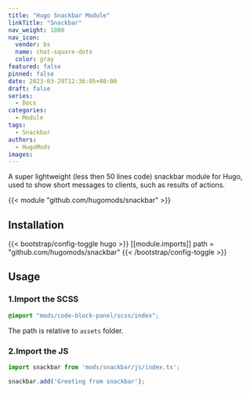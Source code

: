 ```yaml
---
title: "Hugo Snackbar Module"
linkTitle: "Snackbar"
nav_weight: 1000
nav_icon:
  vendor: bs
  name: chat-square-dots
  color: gray
featured: false
pinned: false
date: 2023-03-29T12:36:05+08:00
draft: false
series:
  - Docs
categories:
  - Module
tags:
  - Snackbar
authors:
  - HugoMods
images:
---
```


A super lightweight (less then 50 lines code) snackbar module for Hugo, used to show short messages to clients, such as results of actions.

<!--more-->

{{< module "github.com/hugomods/snackbar" >}}

## Installation

{{< bootstrap/config-toggle hugo >}}
[[module.imports]]
path = "github.com/hugomods/snackbar"
{{< /bootstrap/config-toggle >}}

## Usage

### 1.Import the SCSS

```scss
@import "mods/code-block-panel/scss/index";
```

The path is relative to `assets` folder.

### 2.Import the JS

```ts
import snackbar from 'mods/snackbar/js/index.ts';

snackbar.add('Greeting from snackbar');
```
